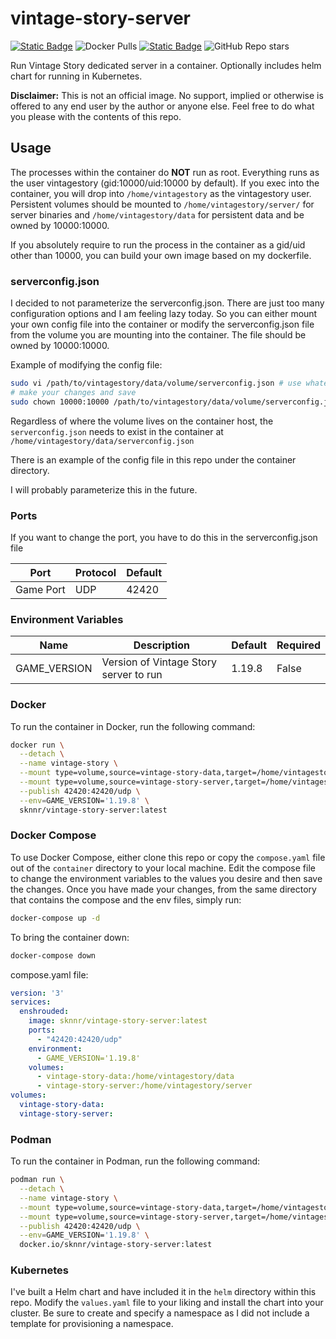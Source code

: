# vintage-story-server
 
[![Static Badge](https://img.shields.io/badge/DockerHub-blue)](https://hub.docker.com/r/sknnr/vintage-story-server) ![Docker Pulls](https://img.shields.io/docker/pulls/sknnr/vintage-story-server) [![Static Badge](https://img.shields.io/badge/GitHub-green)](https://github.com/jsknnr/vintage-story-server) ![GitHub Repo stars](https://img.shields.io/github/stars/jsknnr/vintage-story-server)


Run Vintage Story dedicated server in a container. Optionally includes helm chart for running in Kubernetes.

**Disclaimer:** This is not an official image. No support, implied or otherwise is offered to any end user by the author or anyone else. Feel free to do what you please with the contents of this repo.
## Usage

The processes within the container do **NOT** run as root. Everything runs as the user vintagestory (gid:10000/uid:10000 by default). If you exec into the container, you will drop into `/home/vintagestory` as the vintagestory user. Persistent volumes should be mounted to `/home/vintagestory/server/` for server binaries and `/home/vintagestory/data` for persistent data and be owned by 10000:10000. 

If you absolutely require to run the process in the container as a gid/uid other than 10000, you can build your own image based on my dockerfile.

### serverconfig.json
I decided to not parameterize the serverconfig.json. There are just too many configuration options and I am feeling lazy today. So you can either mount your own config file into the container or modify the serverconfig.json file from the volume you are mounting into the container. The file should be owned by 10000:10000. 

Example of modifying the config file:
```bash
sudo vi /path/to/vintagestory/data/volume/serverconfig.json # use whatever text editor you like
# make your changes and save
sudo chown 10000:10000 /path/to/vintagestory/data/volume/serverconfig.json
```

Regardless of where the volume lives on the container host, the `serverconfig.json` needs to exist in the container at `/home/vintagestory/data/serverconfig.json`

There is an example of the config file in this repo under the container directory.

I will probably parameterize this in the future.

### Ports

If you want to change the port, you have to do this in the serverconfig.json file

| Port | Protocol | Default |
| ---- | -------- | ------- |
| Game Port | UDP | 42420 |

### Environment Variables

| Name | Description | Default | Required |
| ---- | ----------- | ------- | -------- |
| GAME_VERSION | Version of Vintage Story server to run | 1.19.8 | False |

### Docker

To run the container in Docker, run the following command:

```bash
docker run \
  --detach \
  --name vintage-story \
  --mount type=volume,source=vintage-story-data,target=/home/vintagestory/data \
  --mount type=volume,source=vintage-story-server,target=/home/vintagestory/server \
  --publish 42420:42420/udp \
  --env=GAME_VERSION='1.19.8' \
  sknnr/vintage-story-server:latest
```

### Docker Compose

To use Docker Compose, either clone this repo or copy the `compose.yaml` file out of the `container` directory to your local machine. Edit the compose file to change the environment variables to the values you desire and then save the changes. Once you have made your changes, from the same directory that contains the compose and the env files, simply run:

```bash
docker-compose up -d
```

To bring the container down:

```bash
docker-compose down
```

compose.yaml file:
```yaml
version: '3'
services:
  enshrouded:
    image: sknnr/vintage-story-server:latest
    ports:
      - "42420:42420/udp"
    environment:
      - GAME_VERSION='1.19.8'
    volumes:
      - vintage-story-data:/home/vintagestory/data
      - vintage-story-server:/home/vintagestory/server
volumes:
  vintage-story-data:
  vintage-story-server:
```

### Podman

To run the container in Podman, run the following command:

```bash
podman run \
  --detach \
  --name vintage-story \
  --mount type=volume,source=vintage-story-data,target=/home/vintagestory/data \
  --mount type=volume,source=vintage-story-server,target=/home/vintagestory/server \
  --publish 42420:42420/udp \
  --env=GAME_VERSION='1.19.8' \
  docker.io/sknnr/vintage-story-server:latest
```

### Kubernetes

I've built a Helm chart and have included it in the `helm` directory within this repo. Modify the `values.yaml` file to your liking and install the chart into your cluster. Be sure to create and specify a namespace as I did not include a template for provisioning a namespace.

